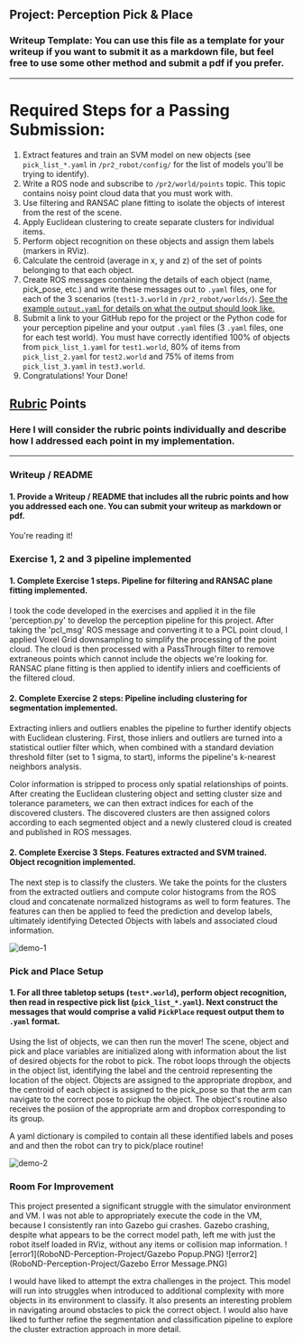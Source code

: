 ## Project: Perception Pick & Place
### Writeup Template: You can use this file as a template for your writeup if you want to submit it as a markdown file, but feel free to use some other method and submit a pdf if you prefer.

---

# Required Steps for a Passing Submission:
1. Extract features and train an SVM model on new objects (see `pick_list_*.yaml` in `/pr2_robot/config/` for the list of models you'll be trying to identify).
2. Write a ROS node and subscribe to `/pr2/world/points` topic. This topic contains noisy point cloud data that you must work with.
3. Use filtering and RANSAC plane fitting to isolate the objects of interest from the rest of the scene.
4. Apply Euclidean clustering to create separate clusters for individual items.
5. Perform object recognition on these objects and assign them labels (markers in RViz).
6. Calculate the centroid (average in x, y and z) of the set of points belonging to that each object.
7. Create ROS messages containing the details of each object (name, pick_pose, etc.) and write these messages out to `.yaml` files, one for each of the 3 scenarios (`test1-3.world` in `/pr2_robot/worlds/`).  [See the example `output.yaml` for details on what the output should look like.](https://github.com/udacity/RoboND-Perception-Project/blob/master/pr2_robot/config/output.yaml)
8. Submit a link to your GitHub repo for the project or the Python code for your perception pipeline and your output `.yaml` files (3 `.yaml` files, one for each test world).  You must have correctly identified 100% of objects from `pick_list_1.yaml` for `test1.world`, 80% of items from `pick_list_2.yaml` for `test2.world` and 75% of items from `pick_list_3.yaml` in `test3.world`.
9. Congratulations!  Your Done!

## [Rubric](https://review.udacity.com/#!/rubrics/1067/view) Points
### Here I will consider the rubric points individually and describe how I addressed each point in my implementation.

---
### Writeup / README

#### 1. Provide a Writeup / README that includes all the rubric points and how you addressed each one.  You can submit your writeup as markdown or pdf.

You're reading it!

### Exercise 1, 2 and 3 pipeline implemented
#### 1. Complete Exercise 1 steps. Pipeline for filtering and RANSAC plane fitting implemented.

I took the code developed in the exercises and applied it in the file 'perception.py' to develop the perception pipeline for this project. After taking the 'pcl_msg' ROS message and converting it to a PCL point cloud, I applied Voxel Grid downsampling to simplify the processing of the point cloud. The cloud is then processed with a PassThrough filter to remove extraneous points which cannot include the objects we're looking for. RANSAC plane fitting is then applied to identify inliers and coefficients of the filtered cloud.

#### 2. Complete Exercise 2 steps: Pipeline including clustering for segmentation implemented.
Extracting inliers and outliers enables the pipeline to further identify objects with Euclidean clustering. First, those inliers and outliers are turned into a statistical outlier filter which, when combined with a standard deviation threshold filter (set to 1 sigma, to start), informs the pipeline's k-nearest neighbors analysis.

Color information is stripped to process only spatial relationships of points. After creating the Euclidean clustering object and setting cluster size and tolerance parameters, we can then extract indices for each of the discovered clusters. The discovered clusters are then assigned colors according to each segmented object and a newly clustered cloud is created and published in ROS messages.

#### 2. Complete Exercise 3 Steps.  Features extracted and SVM trained.  Object recognition implemented.
The next step is to classify the clusters. We take the points for the clusters from the extracted outliers and compute color histograms from the ROS cloud and concatenate normalized histograms as well to form features. The features can then be applied to feed the prediction and develop labels, ultimately identifying Detected Objects with labels and associated cloud information.

![demo-1](https://user-images.githubusercontent.com/20687560/28748231-46b5b912-7467-11e7-8778-3095172b7b19.png)

### Pick and Place Setup

#### 1. For all three tabletop setups (`test*.world`), perform object recognition, then read in respective pick list (`pick_list_*.yaml`). Next construct the messages that would comprise a valid `PickPlace` request output them to `.yaml` format.

Using the list of objects, we can then run the mover! The scene, object and pick and place variables are initialized along with information about the list of desired objects for the robot to pick. The robot loops through the objects in the object list, identifying the label and the centroid representing the location of the object. Objects are assigned to the appropriate dropbox, and the centroid of each object is assigned to the pick_pose so that the arm can navigate to the correct pose to pickup the object. The object's routine also receives the posiion of the appropriate arm and dropbox corresponding to its group.

A yaml dictionary is compiled to contain all these identified labels and poses and and then the robot can try to pick/place routine!

![demo-2](https://user-images.githubusercontent.com/20687560/28748286-9f65680e-7468-11e7-83dc-f1a32380b89c.png)

### Room For Improvement

This project presented a significant struggle with the simulator environment and VM. I was not able to appropriately execute the code in the VM, because I consistently ran into Gazebo gui crashes. Gazebo crashing, despite what appears to be the correct model path, left me with just the robot itself loaded in RViz, without any items or collision map information.
![error1](RoboND-Perception-Project/Gazebo Popup.PNG)
![error2](RoboND-Perception-Project/Gazebo Error Message.PNG)

I would have liked to attempt the extra challenges in the project. This model will run into struggles when introduced to additional complexity with more objects in its environment to classify. It also presents an interesting problem in navigating around obstacles to pick the correct object. I would also have liked to further refine the segmentation and classification pipeline to explore the cluster extraction approach in more detail.
